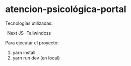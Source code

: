 # atencion-psicológica-portal

Tecnologías utilizadas:

-Next JS
-Tailwindcss

Para ejecutar el proyecto:

1. yarn install
2. yarn run dev (en local)
